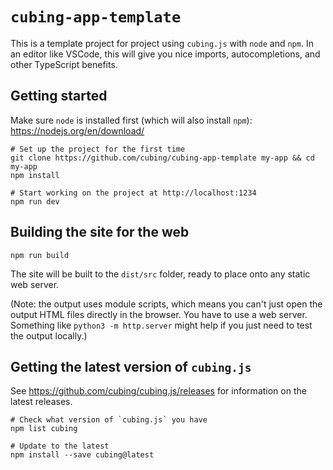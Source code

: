# `cubing-app-template`

This is a template project for project using `cubing.js` with `node` and `npm`. In an editor like VSCode, this will give you nice imports, autocompletions, and other TypeScript benefits.

## Getting started

Make sure `node` is installed first (which will also install `npm`): <https://nodejs.org/en/download/>

```shell
# Set up the project for the first time
git clone https://github.com/cubing/cubing-app-template my-app && cd my-app
npm install

# Start working on the project at http://localhost:1234
npm run dev
```

## Building the site for the web

```shell
npm run build
```

The site will be built to the `dist/src` folder, ready to place onto any static web server.

(Note: the output uses module scripts, which means you can't just open the output HTML files directly in the browser. You have to use a web server. Something like `python3 -m http.server` might help if you just need to test the output locally.)

## Getting the latest version of `cubing.js`

See <https://github.com/cubing/cubing.js/releases> for information on the latest releases.

```shell
# Check what version of `cubing.js` you have
npm list cubing

# Update to the latest
npm install --save cubing@latest
```
